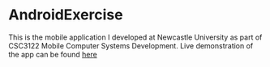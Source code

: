 # AndroidExercise

This is the mobile application I developed at Newcastle University as part of CSC3122 Mobile Computer Systems Development. Live demonstration of the app can be found [here](https://www.youtube.com/watch?v=i87BcKWRQSM&list=UUm6O55EGc4mbMDajq58NvVQ&index=2)

